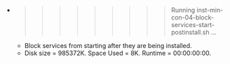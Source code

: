 * >>>>>>>>> Running inst-min-con-04-block-services-start-postinstall.sh ...
  * Block services from starting after they are being installed.
  * Disk size = 985372K. Space Used = 8K. Runtime = 00:00:00:00.
